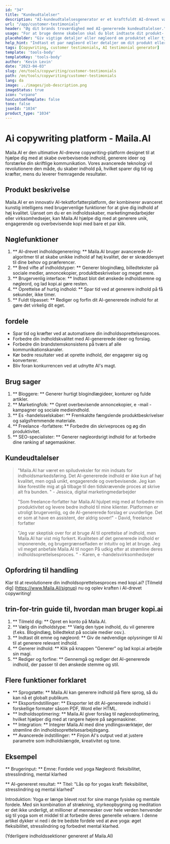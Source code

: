 ```yaml
---
id: "34"
title: "Kundeudtalelser"
description: "AI-kundeudtalelsesgenerator er et kraftfuldt AI-drevet værktøj, der hjælper med at skabe realistiske og engagerende kundeudtalelser til dine produkter eller tjenester.  Spar tid og kræfter ved at generere autentiske klingende vidnesbyrd, der fremhæver fordelene og værdien af ​​dine tilbud."
url: "/app/customer-testimonials"
header: "Øg dit brands troværdighed med AI-genererede kundeudtalelser."
usage: "For at bruge denne skabelon skal du blot indtaste dit produkt- eller servicenavn, nøgleord eller nøglefunktioner sammen med eventuelle kundernavne eller placeringer, du gerne vil medtage.  Dette værktøj genererer derefter en overbevisende og engagerende kundeudtalelse baseret på dit input."
placeholder: "Giv vigtige detaljer eller nøgleord om produktet eller tjenesten, f.eks.  Produktnavn som 'Yoga Mat', nøglefunktioner såsom 'ikke-slip', 'miljøvenlig' eller kundenavne og placeringer (valgfrit)."
help_hint: "Indtast et par nøgleord eller detaljer om dit produkt eller din tjeneste, og vi opretter en overbevisende kundevurdering baseret på dit input.  Valgfrit kan du også give kundenavne og placeringer."
tags: [Copywriting, customer testimonials, AI testimonial generator]
template: 'tools-body'
templateKey: 'tools-body'
author: 'Kevin Levin'
date: "2023-04-03"
slug: /en/tools/copywriting/customer-testimonials
path: /en/tools/copywriting/customer-testimonials
lang: da
image: ../images/job-description.png
imageStatus: true
icon: "vrpano"
hasCustomTemplate: false
tone: false
jsonId: "1034"
product_type: "1034"
---
```

# Ai copywriting platform - Maila.AI

Maila.AI er den ultimative AI-drevne copywriting-platform designet til at hjælpe dig med at skabe overbevisende indhold, generere ideer og forstærke din skriftlige kommunikation.  Vores avancerede teknologi vil revolutionere den måde, du skaber indhold på, hvilket sparer dig tid og kræfter, mens du leverer fremragende resultater.

## Produkt beskrivelse

Maila.AI er en innovativ AI-tekstforfatterplatform, der kombinerer avanceret kunstig intelligens med brugervenlige funktioner for at give dig indhold af høj kvalitet.  Uanset om du er en indholdsskaber, marketingmedarbejder eller virksomhedsejer, kan Maila.AI hjælpe dig med at generere unik, engagerende og overbevisende kopi med bare et par klik.

## Nøglefunktioner

1. ** AI-drevet indholdsgenerering: ** Maila.AI bruger avancerede AI-algoritmer til at skabe unikke indhold af høj kvalitet, der er skræddersyet til dine behov og præferencer.
 2. ** Bred vifte af indholdstyper: ** Generer blogindlæg, billedtekster på sociale medier, annoncekopier, produktbeskrivelser og meget mere.
 3. ** Brugervenlig interface: ** Indtast blot det ønskede indholdsemne og nøgleord, og lad kopi.ai gøre resten.
 4. ** Oprettelse af hurtig indhold: ** Spar tid ved at generere indhold på få sekunder, ikke timer.
 5. ** Fuldt tilpasset: ** Rediger og forfin dit AI-genererede indhold for at gøre det virkelig dit eget.

## fordele

- Spar tid og kræfter ved at automatisere din indholdsoprettelsesproces.
 - Forbedre din indholdskvalitet med AI-genererede ideer og forslag.
 - Forbedre din brandstemskonsistens på tværs af alle kommunikationskanaler.
 - Kør bedre resultater ved at oprette indhold, der engagerer sig og konverterer.
 - Bliv foran konkurrencen ved at udnytte AI's magt.

## Brug sager

1. ** Bloggere: ** Generer hurtigt blogindlægideer, konturer og fulde artikler.
 2. ** Marketingfolk: ** Opret overbevisende annoncekopier, e -mail -kampagner og sociale medieindhold.
 3. ** Es -handelsselskaber: ** Fremkaldte fængslende produktbeskrivelser og salgsfremmende materiale.
 4. ** Freelance -forfattere: ** Forbedre din skriveproces og øg din produktivitet.
 5. ** SEO-specialister: ** Generer nøgleordsrigt indhold for at forbedre dine ranking af søgemaskiner.

## Kundeudtalelser

> "Maila.AI har været en spiludveksler for min indsats for indholdsmarkedsføring. Det AI-genererede indhold er ikke kun af høj kvalitet, men også unikt, engagerende og overbevisende. Jeg kan ikke forestille mig at gå tilbage til den tidskrævende proces  at skrive alt fra bunden. "  - Jessica, digital marketingmedarbejder

> "Som freelance-forfatter har Maila.AI hjulpet mig med at forbedre min produktivitet og levere bedre indhold til mine klienter. Platformen er utroligt brugervenlig, og de AI-genererede forslag er uvurderlige. Det er som at have en assistent, der aldrig sover!"  - David, freelance forfatter

> "Jeg var skeptisk over for at bruge AI til oprettelse af indhold, men Maila.AI har vist mig forkert. Kvaliteten af ​​det genererede indhold er imponerende, og brugergrænsefladen er intuitiv og let at bruge. Jeg vil meget anbefale Maila.AI til nogen  På udkig efter at strømline deres indholdsoprettelsesproces. "  - Karen, e -handelsvirksomhedsejer

## Opfordring til handling

Klar til at revolutionere din indholdsoprettelsesproces med kopi.ai?  [Tilmeld dig] (https://www.Maila.AI/signup) nu og oplev kraften i AI-drevet copywriting!

## trin-for-trin guide til, hvordan man bruger kopi.ai

1. ** Tilmeld dig: ** Opret en konto på Maila.AI.
 2. ** Vælg din indholdstype: ** Vælg den type indhold, du vil generere (f.eks. Blogindlæg, billedtekst på sociale medier osv.).
 3. ** Indtast dit emne og nøgleord: ** Giv de nødvendige oplysninger til AI til at generere relevant indhold.
 4. ** Generer indhold: ** Klik på knappen "Generer" og lad kopi.ai arbejde sin magi.
 5. ** Rediger og forfine: ** Gennemgå og rediger det AI-genererede indhold, der passer til den ønskede stemme og stil.

## Flere funktioner forklaret

- ** Sprogstøtte: ** Maila.AI kan generere indhold på flere sprog, så du kan nå et globalt publikum.
 - ** Eksportindstillinger: ** Eksporter let dit AI-genererede indhold i forskellige formater såsom PDF, Word eller HTML.
 - ** Indholdsoptimering: ** Maila.AI giver forslag til nøgleordoptimering, hvilket hjælper dig med at rangere højere på søgemaskiner.
 - ** Integration: ** Integrer Maila.AI med dine yndlingsværktøjer, der strømline din indholdsoprettelsesarbejdsgang.
 - ** Avancerede indstillinger: ** Finjon AI's output ved at justere parametre som indholdslængde, kreativitet og tone.

## Eksempel

** Brugerinput: **
 Emne: Fordele ved yoga
 Nøgleord: fleksibilitet, stresslindring, mental klarhed

** AI-genereret resultat: **
 Titel: "Lås op for yogas kraft: fleksibilitet, stresslindring og mental klarhed"

Introduktion: Yoga er længe blevet rost for sine mange fysiske og mentale fordele.  Med sin kombination af strækning, styrkeopbygning og meditation er det ikke underligt, at millioner af mennesker over hele verden henvender sig til yoga som et middel til at forbedre deres generelle velvære.  I denne artikel dykker vi ned i de tre bedste fordele ved at øve yoga: øget fleksibilitet, stresslindring og forbedret mental klarhed.

(Yderligere indholdssektioner genereret af Maila.AI)
